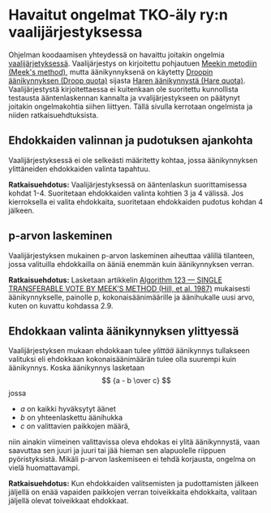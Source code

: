 # Havaitut ongelmat TKO-äly ry:n vaalijärjestyksessa

Ohjelman koodaamisen yhteydessä on havaittu joitakin ongelmia [vaalijärjetyksessä](https://www.tko-aly.fi/attachments/files/324/2022-12-28-_nestys-ja-vaalij_rjestys.pdf?1672444809). Vaalijärjestys on kirjoitettu pohjautuen [Meekin metodiin (Meek's method)](https://svn.apache.org/repos/asf/steve/trunk/stv_background/meekm.pdf), mutta äänikynnyksenä on käytetty [Droopin äänikynnyksen (Droop quota)](https://en.wikipedia.org/wiki/Droop_quota) sijasta [Haren äänikynnystä (Hare quota)](https://en.wikipedia.org/wiki/Hare_quota). Vaalijärjestystä kirjoitettaessa ei kuitenkaan ole suoritettu kunnollista testausta ääntenlaskennan kannalta ja vvalijärjestykseen on päätynyt joitakin ongelmakohtia siihen liittyen. Tällä sivulla kerrotaan ongelmista ja niiden ratkaisuehdtuksista.

## Ehdokkaiden valinnan ja pudotuksen ajankohta

Vaalijärjestyksessä ei ole selkeästi määritetty kohtaa, jossa äänikynnyksen ylittäneiden ehdokkaiden valinta tapahtuu.

**Ratkaisuehdotus:** Vaalijärjestyksessä on ääntenlaskun suorittamisessa kohdat 1-4. Suoritetaan ehdokkaiden valinta kohtien 3 ja 4 välissä. Jos kierroksella ei valita ehdokkaita, suoritetaan ehdokkaiden pudotus kohdan 4 jälkeen.

## p-arvon laskeminen

Vaalijärjestyksen mukainen p-arvon laskeminen aiheuttaa välillä tilanteen, jossa valituilla ehdokkailla on ääniä enemmän kuin äänikynnyksen verran.

**Ratkaisuehdotus:** Lasketaan artikkelin [Algorithm 123 — SINGLE TRANSFERABLE VOTE BY MEEK’S METHOD (Hill, et al. 1987)](https://svn.apache.org/repos/asf/steve/trunk/stv_background/meekm.pdf) mukaisesti äänikynnykselle, painolle p, kokonaisäänimäärille ja äänihukalle uusi arvo, kuten on kuvattu kohdassa 2.9.

## Ehdokkaan valinta äänikynnyksen ylittyessä

Vaalijärjestyksen mukaan ehdokkaan tulee *ylittää* äänikynnys tullakseen valituksi eli ehdokkaan kokonaisäänimäärän tulee olla suurempi kuin äänikynnys. Koska äänikynnys lasketaan
$$ {a - b \over c} $$
jossa
- $a$ on kaikki hyväksytyt äänet
- $b$ on yhteenlaskettu äänihukka
- $c$ on valittavien paikkojen määrä,

niin ainakin viimeinen valittavissa oleva ehdokas ei ylitä äänikynnystä, vaan saavuttaa sen juuri ja juuri tai jää hieman sen alapuolelle riippuen pyöristyksistä. Mikäli p-arvon laskemiseen ei tehdä korjausta, ongelma on vielä huomattavampi.

**Ratkaisuehdotus:** Kun ehdokkaiden valitsemisten ja pudottamisten jälkeen jäljellä on enää vapaiden paikkojen verran toiveikkaita ehdokkaita, valitaan jäljellä olevat toiveikkaat ehdokkaat.
